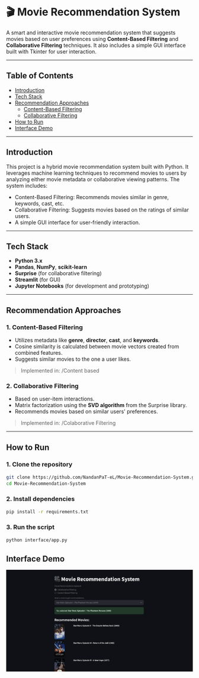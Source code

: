 # 🎬 Movie Recommendation System

A smart and interactive movie recommendation system that suggests movies based on user preferences using **Content-Based Filtering** and **Collaborative Filtering** techniques. It also includes a simple GUI interface built with Tkinter for user interaction.

---

## Table of Contents

- [Introduction](#introduction)
- [Tech Stack](#tech-stack)
- [Recommendation Approaches](#recommendation-approaches)
  - [Content-Based Filtering](#1-content-based-filtering)
  - [Collaborative Filtering](#2-collaborative-filtering)
- [How to Run](#how-to-run)
- [Interface Demo](#interface-demo)

---

## Introduction

This project is a hybrid movie recommendation system built with Python. It leverages machine learning techniques to recommend movies to users by analyzing either movie metadata or collaborative viewing patterns. The system includes:

- Content-Based Filtering: Recommends movies similar in genre, keywords, cast, etc.
- Collaborative Filtering: Suggests movies based on the ratings of similar users.
- A simple GUI interface for user-friendly interaction.

---

## Tech Stack

- **Python 3.x**
- **Pandas**, **NumPy**, **scikit-learn**
- **Surprise** (for collaborative filtering)
- **Streamlit** (for GUI)
- **Jupyter Notebooks** (for development and prototyping)

---

## Recommendation Approaches

### 1. Content-Based Filtering

- Utilizes metadata like **genre**, **director**, **cast**, and **keywords**.
- Cosine similarity is calculated between movie vectors created from combined features.
- Suggests similar movies to the one a user likes.

> Implemented in: /Content based

### 2. Collaborative Filtering

- Based on user-item interactions.
- Matrix factorization using the **SVD algorithm** from the Surprise library.
- Recommends movies based on similar users' preferences.

> Implemented in: /Colaborative Filtering

---

## How to Run

### 1. Clone the repository

```bash
git clone https://github.com/NandanPaT-eL/Movie-Recommendation-System.git
cd Movie-Recommendation-System
```

### 2. Install dependencies

```bash
pip install -r requirements.txt
```

### 3. Run the script

```bash
python interface/app.py
```

## Interface Demo

![GUI Screenshot](demo.png)
